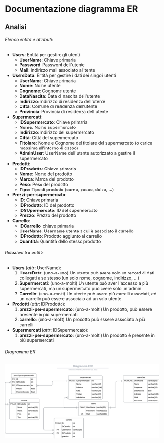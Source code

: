 # Documentazione diagramma ER
## Analisi
###### Elenco entità e attributi:


- **Users**: Entità per gestire gli utenti
  - **UserName**: Chiave primaria
  - **Password**: Password dell'utente
  - **Mail**: indirizzo mail associato all'tente
- **UsersData**: Entità per gestire i dati dei singoli utenti
  - **UserName**: Chiave primaria 
  - **Nome**: Nome utente
  - **Cognome**: Cognome utente
  - **DataNascita**: Data di nascita dell'utente
  - **Indirizzo**: Indirizzo di residenza dell'utente
  - **Città**: Comune di residenza dell'utente
  - **Provincia**: Provincia di residenza dell'utente
- **Supermercati**:
  - **IDSupermercato**: Chiave primaria
  - **Nome**: Nome supermercato
  - **Indirizzo**: Indirizzo del supermercato
  - **Città**: Città del supermercato
  - **Titolare**: Nome e Cognome del titolare del supermercato (o carica massima all'interno di essso)
  - **AdminUser**: UserName dell'utente autorizzato a gestire il supermercato
- **Prodotti**:
  - **IDProdotto**: Chiave primaria
  - **Nome**: Nome del prodotto
  - **Marca**: Marca del prodotto
  - **Peso**: Peso del prodotto
  - **Tipo**: Tipo di prodotto (carne, pesce, dolce, ...)
- **Prezzi-per-supermercato**:
  - **ID**: Chiave primaria
  - **IDProdotto**: ID del prodotto
  - **IDSUpermercato**: ID del supermercato
  - **Prezzo**: Prezzo del prodotto
- **Carrello**:
  - **IDCarrello**: chiave primaria
  - **UserName**: Username utente a cui è associato il carrello
  - **IDProdotto**: Prodotto aggiunto al carrello
  - **Quantità**: Quantità dello stesso prodotto

###### Relazioni tra entità
- **Users** (_attr_: UserName):
  1. **UsersData**: (uno-a-uno) Un utente può avere solo un record di dati collegati a se stesso (un solo nome, cognome, indirizzo, ...)
  2. **Supermercati**: (uno-a-molti) Un utente può aver l'accesso a più supermercati, ma un supermercato può avere solo un'admin
  3. **Carrello**: (uno-a-molti) Un utente può avere più carrelli associati, ed un carrello può essere associato ad un solo utente
- **Prodotti** (_attr_: IDProdotto):
  1. **prezzi-per-supermercato**: (uno-a-molti) Un prodotto, può essere presente in più supermercati
  2. **carrello**: (uno-a-molit) Un prodotto può essere associato a più carrelli
- **Supermercati** (_attr_: IDSupermercato):
  1. **prezzi-per-supermercato**: (uno-a-molti) Un prodotto è presente in più supermercati

###### Diagramma ER
![Schema diagramma ER](Diagramma%20E_R.png)